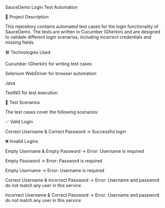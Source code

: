 SauceDemo Login Test Automation

📌 Project Description

This repository contains automated test cases for the login functionality of SauceDemo. The tests are written in Cucumber (Gherkin) and are designed to validate different login scenarios, including incorrect credentials and missing fields.

🛠️ Technologies Used

Cucumber (Gherkin) for writing test cases

Selenium WebDriver for browser automation

Java

TestNG for test execution

📂 Test Scenarios

The test cases cover the following scenarios:

✅ Valid Login

Correct Username & Correct Password → Successful login

❌ Invalid Logins

Empty Username & Empty Password → Error: Username is required

Empty Password → Error: Password is required

Empty Username → Error: Username is required

Correct Username & Incorrect Password → Error: Username and password do not match any user in this service

Incorrect Username & Correct Password → Error: Username and password do not match any user in this service
